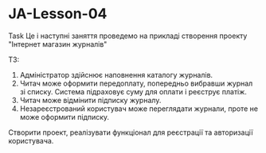 # JA-Lesson-04
Task
Це і наступні заняття проведемо на прикладі створення проекту "Інтернет магазин журналів"

ТЗ:

1. Адміністратор здійснює наповнення каталогу журналів. 
2. Читач може оформити передоплату, попередньо вибравши журнал зі списку. Система підраховує суму для оплати і реєструє платіж. 
3. Читач може відмінити підписку журналу. 
4. Незареєстрований користувач може переглядати журнали, проте не може оформити підписку. 


Створити проект, реалізувати функціонал для реєстрації та авторизації користувача.
